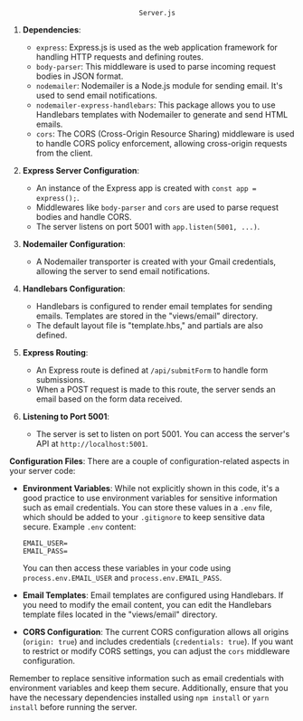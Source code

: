                                     Server.js

1. **Dependencies**:

   - `express`: Express.js is used as the web application framework for handling HTTP requests and defining routes.
   - `body-parser`: This middleware is used to parse incoming request bodies in JSON format.
   - `nodemailer`: Nodemailer is a Node.js module for sending email. It's used to send email notifications.
   - `nodemailer-express-handlebars`: This package allows you to use Handlebars templates with Nodemailer to generate and send HTML emails.
   - `cors`: The CORS (Cross-Origin Resource Sharing) middleware is used to handle CORS policy enforcement, allowing cross-origin requests from the client.

2. **Express Server Configuration**:

   - An instance of the Express app is created with `const app = express();`.
   - Middlewares like `body-parser` and `cors` are used to parse request bodies and handle CORS.
   - The server listens on port 5001 with `app.listen(5001, ...)`.

3. **Nodemailer Configuration**:

   - A Nodemailer transporter is created with your Gmail credentials, allowing the server to send email notifications.

4. **Handlebars Configuration**:

   - Handlebars is configured to render email templates for sending emails. Templates are stored in the "views/email" directory.
   - The default layout file is "template.hbs," and partials are also defined.

5. **Express Routing**:

   - An Express route is defined at `/api/submitForm` to handle form submissions.
   - When a POST request is made to this route, the server sends an email based on the form data received.

6. **Listening to Port 5001**:
   - The server is set to listen on port 5001. You can access the server's API at `http://localhost:5001`.

**Configuration Files**:
There are a couple of configuration-related aspects in your server code:

- **Environment Variables**: While not explicitly shown in this code, it's a good practice to use environment variables for sensitive information such as email credentials. You can store these values in a `.env` file, which should be added to your `.gitignore` to keep sensitive data secure. Example `.env` content:

  ```plaintext
  EMAIL_USER=
  EMAIL_PASS=
  ```

  You can then access these variables in your code using `process.env.EMAIL_USER` and `process.env.EMAIL_PASS`.

- **Email Templates**: Email templates are configured using Handlebars. If you need to modify the email content, you can edit the Handlebars template files located in the "views/email" directory.

- **CORS Configuration**: The current CORS configuration allows all origins (`origin: true`) and includes credentials (`credentials: true`). If you want to restrict or modify CORS settings, you can adjust the `cors` middleware configuration.

Remember to replace sensitive information such as email credentials with environment variables and keep them secure. Additionally, ensure that you have the necessary dependencies installed using `npm install` or `yarn install` before running the server.
